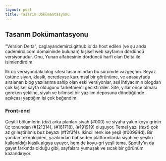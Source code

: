 ```yaml
---
layout: post
title: Tasarım Dokümantasyonu
---
```


## Tasarım Dokümantasyonu

"Version Delta", caglayandemirci.github.io'da host edilen (ve şu anda cademirci.com domaininde bulunan) kişisel web sayfamın dördüncü versiyonudur. Onu, Yunan alfabesinin dördüncü harfi olan Delta ile isimlendirdim.

İlk üç versiyondaki blog sitesi tasarımından bu sürümde vazgeçtim. Beyaz üstüne siyah, klasik, neredeyse kurumsal bir görünüme, ve anasayfada sıralanan blog yazılarıma sahip olan eski versiyonlar, asıl ihtiyacımın blogdan çok kişisel sayfa olduğunu farketmemi geciktirdiler. Site, yıllar önce olması gereken şekline, siyah ve bilimsel bir yazılım deposuna döndüğünde açıkçası yaptığım işi çok beğendim.

### Front-end

Çeşitli bölümlerin (*div*) arka planları siyah (#000) ve siyaha yakın koyu grinin üç tonundan (#121314), (#161718), (#191919) oluşuyor. Temel yazı (*text*) çok az grileştirilmiş buz beyazı (#f2f3f4). İkincil renk ise yeşil (#00994d). Bir yandan teknolojiden, yazılımdan bahseden platformlarda siyah ve yeşilin kullanıldığı klasik algıya uyuyor, hem de koyu-gri yeşil tema, Spotify'ın da gayet farkında olduğu gibi, sayfalara yumuşak ve sıcak bir görünüm kazandırıyor.
